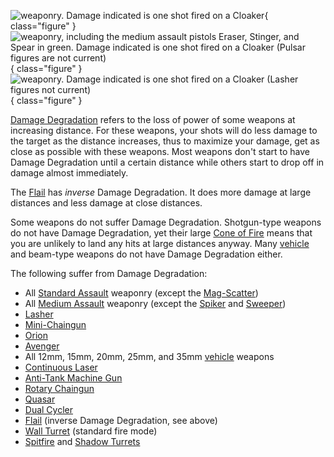 ![ weaponry. Damage indicated is one shot
fired on a [Cloaker](../armor/Infiltration_Suit.md)](../images/SA_DD.jpg){ class="figure" } ![
weaponry, including the medium assault pistols [Eraser](../items/Eraser.md),
[Stinger](../weapons/Stinger.md), and [Spear](../weapons/Spear.md) in green.
Damage indicated is one shot fired on a [Cloaker](../armor/Infiltration_Suit.md)
([Pulsar](../weapons/Pulsar.md) figures are not current)](../images/MA_DD.jpg){ class="figure" }
![ weaponry. Damage indicated is one shot
fired on a [Cloaker](../armor/Infiltration_Suit.md) ([Lasher](../weapons/Lasher.md) figures not
current)](../images/HA_DD.jpg){ class="figure" }

[Damage Degradation](Damage_Degradation.md) refers to the loss of power of some
weapons at increasing distance. For these weapons, your shots will do less
damage to the target as the distance increases, thus to maximize your damage,
get as close as possible with these weapons. Most weapons don't start to have
Damage Degradation until a certain distance while others start to drop off in
damage almost immediately.

The [Flail](../vehicles/Flail.md) has _inverse_ Damage Degradation. It does more
damage at large distances and less damage at close distances.

Some weapons do not suffer Damage Degradation. Shotgun-type weapons do not have
Damage Degradation, yet their large [Cone of Fire](Cone_of_fire.md) means
that you are unlikely to land any hits at large distances anyway. Many
[vehicle](../vehicles/Vehicle.md) and beam-type weapons do not have Damage
Degradation either.

The following suffer from Damage Degradation:

- All [Standard Assault](../certifications/Standard_Assault.md) weaponry (except
  the [Mag-Scatter](../weapons/Mag-Scatter.md))
- All [Medium Assault](../certifications/Medium_Assault.md) weaponry (except the
  [Spiker](../weapons/Spiker.md) and [Sweeper](../weapons/Sweeper.md))
- [Lasher](../weapons/Lasher.md)
- [Mini-Chaingun](../weapons/Mini-Chaingun.md)
- [Orion](../weapons/Orion.md)
- [Avenger](../weapons/Avenger.md)
- All 12mm, 15mm, 20mm, 25mm, and 35mm [vehicle](../vehicles/Vehicle.md) weapons
- [Continuous Laser](../weapons/Continuous_Laser.md)
- [Anti-Tank Machine Gun](../weapons/Anti-Tank_Machine_Gun.md)
- [Rotary Chaingun](../items/Rotary_Chaingun.md)
- [Quasar](../armor/Quasar.md)
- [Dual Cycler](../armor/Dual-Cycler.md)
- [Flail](../vehicles/Flail.md) (inverse Damage Degradation, see above)
- [Wall Turret](../items/Phalanx.md) (standard fire mode)
- [Spitfire](../weapons/Adaptive_Construction_Engine.md#spitfire-turret) and
  [Shadow Turrets](../weapons/Shadow_Turret.md)

